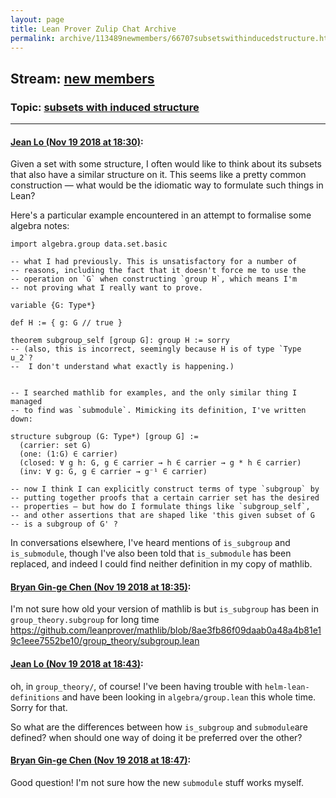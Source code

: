 ```yaml
---
layout: page
title: Lean Prover Zulip Chat Archive 
permalink: archive/113489newmembers/66707subsetswithinducedstructure.html
---
```


## Stream: [new members](index.html)
### Topic: [subsets with induced structure](66707subsetswithinducedstructure.html)

---

#### [Jean Lo (Nov 19 2018 at 18:30)](https://leanprover.zulipchat.com/#narrow/stream/113489-new%20members/topic/subsets%20with%20induced%20structure/near/147981000):
Given a set with some structure, I often would like to think about its subsets that also have a similar structure on it. This seems like a pretty common construction — what would be the idiomatic way to formulate such things in Lean?

Here's a particular example encountered in an attempt to formalise some algebra notes:

```lean
import algebra.group data.set.basic

-- what I had previously. This is unsatisfactory for a number of
-- reasons, including the fact that it doesn't force me to use the
-- operation on `G` when constructing `group H`, which means I'm
-- not proving what I really want to prove.

variable {G: Type*}

def H := { g: G // true }

theorem subgroup_self [group G]: group H := sorry
-- (also, this is incorrect, seemingly because H is of type `Type u_2`?
--  I don't understand what exactly is happening.)


-- I searched mathlib for examples, and the only similar thing I managed
-- to find was `submodule`. Mimicking its definition, I've written down:

structure subgroup (G: Type*) [group G] :=
  (carrier: set G)
  (one: (1:G) ∈ carrier)
  (closed: ∀ g h: G, g ∈ carrier → h ∈ carrier → g * h ∈ carrier)
  (inv: ∀ g: G, g ∈ carrier → g⁻¹ ∈ carrier)

-- now I think I can explicitly construct terms of type `subgroup` by
-- putting together proofs that a certain carrier set has the desired
-- properties — but how do I formulate things like `subgroup_self`,
-- and other assertions that are shaped like 'this given subset of G
-- is a subgroup of G' ?
``` 

In conversations elsewhere, I've heard mentions of `is_subgroup` and `is_submodule`, though I've also been told that `is_submodule` has been replaced, and indeed I could find neither definition in my copy of mathlib.

#### [Bryan Gin-ge Chen (Nov 19 2018 at 18:35)](https://leanprover.zulipchat.com/#narrow/stream/113489-new%20members/topic/subsets%20with%20induced%20structure/near/147981206):
I'm not sure how old your version of mathlib is but `is_subgroup` has been in `group_theory.subgroup` for long time https://github.com/leanprover/mathlib/blob/8ae3fb86f09daab0a48a4b81e19c1eee7552be10/group_theory/subgroup.lean

#### [Jean Lo (Nov 19 2018 at 18:43)](https://leanprover.zulipchat.com/#narrow/stream/113489-new%20members/topic/subsets%20with%20induced%20structure/near/147981678):
oh, in `group_theory/`, of course! I've been having trouble with `helm-lean-definitions` and have been looking in `algebra/group.lean` this whole time. Sorry for that.

So what are the differences between how `is_subgroup` and `submodule`are defined? when should one way of doing it be preferred over the other?

#### [Bryan Gin-ge Chen (Nov 19 2018 at 18:47)](https://leanprover.zulipchat.com/#narrow/stream/113489-new%20members/topic/subsets%20with%20induced%20structure/near/147981908):
Good question! I'm not sure how the new `submodule` stuff works myself.

